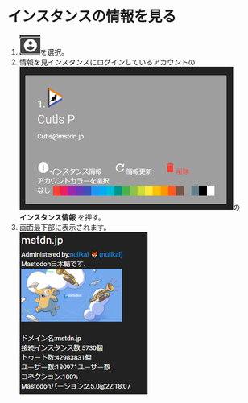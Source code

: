 # インスタンスの情報を見る

1. ![account2](https://raw.githubusercontent.com/cutls/TheDeskDocs/master/media/account2.png)を選択。
1. 情報を見インスタンスにログインしているアカウントの  
![account8](https://raw.githubusercontent.com/cutls/TheDeskDocs/master/media/account8.png)の  
__インスタンス情報__ を押す。
1. 画面最下部に表示されます。  
![account10](https://raw.githubusercontent.com/cutls/TheDeskDocs/master/media/account10.png)

